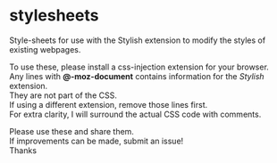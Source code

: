 # stylesheets
Style-sheets for use with the Stylish extension to modify the styles of existing webpages.

To use these, please install a css-injection extension for your browser.<br/>
Any lines with **@-moz-document** contains information for the *Stylish* extension.<br/>
They are not part of the CSS.<br/>
If using a different extension, remove those lines first.<br/>
For extra clarity, I will surround the actual CSS code with comments.

Please use these and share them.<br/>
If improvements can be made, submit an issue!<br/>
Thanks<br/>
